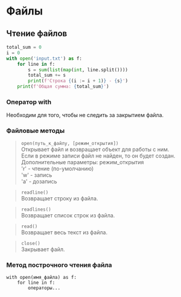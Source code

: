 # Файлы

## Чтение файлов

```python
total_sum = 0
i = 0
with open('input.txt') as f:
    for line in f:
        s = sum(list(map(int, line.split())))
        total_sum += s
        print(f'Строка {(i := i + 1)} - {s}')
    print(f'Общая сумма: {total_sum}')
```

### Оператор with 
Необходим для того, чтобы не следить за закрытием файла.

### Файловые методы

> <code>open(путь_к_файлу, [режим_открытия])</code>\
> Открывает файл и возвращает объект для работы с ним.\
> Если в режиме записи файл не найден, то он будет создан.\
> Дополнительные параметры: режим_открытия\
> 'r' - чтение (по-умолчанию)\
> 'w' - запись\
> 'a' - дозапись

> `readline()`\
> Возвращает строку из файла.

> `readlines()`\
> Возвращает список строк из файла.

> `read()`\
> Возвращает весь текст из файла.

> `close()`\
> Закрывает файл.

### Метод построчного чтения файла

```
with open(имя_файла) as f:
    for line in f:
        операторы...
```